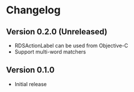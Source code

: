 # Changelog

## Version 0.2.0 (Unreleased)

* RDSActionLabel can be used from Objective-C
* Support multi-word matchers

## Version 0.1.0

* Initial release
